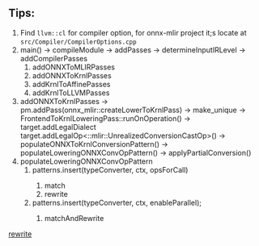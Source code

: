 ## Tips:

1. Find ```llvm::cl``` for compiler option, for onnx-mlir project it;s locate at ```src/Compiler/CompilerOptions.cpp```
2. main() -> compileModule -> addPasses -> determineInputIRLevel -> addCompilerPasses
	1. addONNXToMLIRPasses
	2. addONNXToKrnlPasses
	3. addKrnlToAffinePasses
	4. addKrnlToLLVMPasses
3. addONNXToKrnlPasses -> pm.addPass(onnx_mlir::createLowerToKrnlPass) -> make_unique<FrontendToKrnlLoweringPass> -> FrontendToKrnlLoweringPass::runOnOperation() -> target.addLegalDialect<KrnlDialect> target.addLegalOp<::mlir::UnrealizedConversionCastOp>() -> populateONNXToKrnlConversionPattern() -> populateLoweringONNXConvOpPattern() -> applyPartialConversion()
4. populateLoweringONNXConvOpPattern
	1. patterns.insert<ONNXConvOpToCall>(typeConverter, ctx, opsForCall)
		1. match
		2. rewrite
	2. patterns.insert<ONNXConvOpLowering>(typeConverter, ctx, enableParallel);
		1. matchAndRewrite

[rewrite](https://mlir.llvm.org/docs/Tutorials/QuickstartRewrites/)